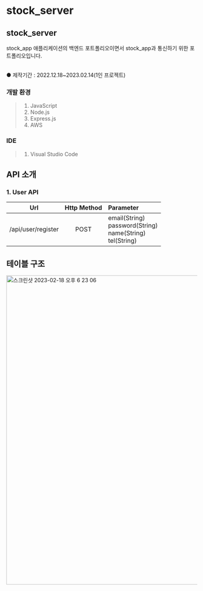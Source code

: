 # stock_server

## stock_server
stock_app 애플리케이션의 백엔드 포트폴리오이면서 stock_app과 통신하기 위한 포트폴리오입니다.

<br>
● 제작기간 : 2022.12.18~2023.02.14(1인 프로젝트)

### 개발 환경
> 1. JavaScript<br/>
> 2. Node.js<br/>
> 3. Express.js<br/>
> 4. AWS

### IDE
> 1. Visual Studio Code<br/>

## API 소개
### 1. User API
|Url|Http Method|Parameter
|:---:|:---:|:---|
|/api/user/register|POST|email(String)<br/> password(String)<br/> name(String)<br/> tel(String)<br/>

## 테이블 구조
<img width="817" alt="스크린샷 2023-02-18 오후 6 23 06" src="https://user-images.githubusercontent.com/74657556/219852708-b1253c60-0cac-4133-bd9a-fa7e96c81c20.png">
